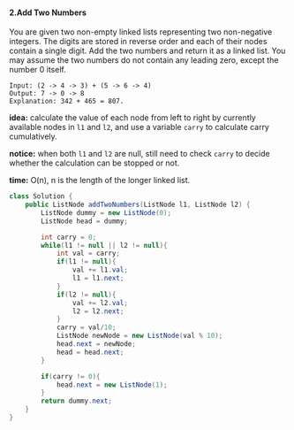 #### 2.Add Two Numbers
You are given two non-empty linked lists representing two non-negative integers. The digits are stored in reverse order and each of their nodes contain a single digit. Add the two numbers and return it as a linked list.
You may assume the two numbers do not contain any leading zero, except the number 0 itself.
```
Input: (2 -> 4 -> 3) + (5 -> 6 -> 4)
Output: 7 -> 0 -> 8
Explanation: 342 + 465 = 807.
```
__idea:__ calculate the value of each node from left to right by currently available nodes in `l1` and `l2`, and use a variable `carry` to calculate carry cumulatively.

__notice:__ when both `l1` and `l2` are null, still need to check `carry` to decide whether the calculation can be stopped or not.

__time:__ O(n), n is the length of the longer linked list.

```java
class Solution {
    public ListNode addTwoNumbers(ListNode l1, ListNode l2) {
        ListNode dummy = new ListNode(0);
        ListNode head = dummy;

        int carry = 0;
        while(l1 != null || l2 != null){
            int val = carry;
            if(l1 != null){
                val += l1.val;
                l1 = l1.next;
            }
            if(l2 != null){
                val += l2.val;
                l2 = l2.next;
            }
            carry = val/10;
            ListNode newNode = new ListNode(val % 10);
            head.next = newNode;
            head = head.next;
        }

        if(carry != 0){
            head.next = new ListNode(1);
        }
        return dummy.next;
    }
}
```
